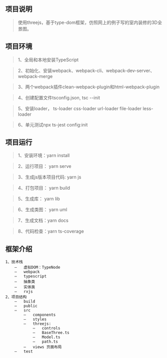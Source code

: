 ## 项目说明

> 使用threejs，基于type-dom框架，仿照网上的例子写的室内装修的3D全景图。

## 项目环境

> 1、全局和本地安装TypeScript

> 2、初始化、安装webpack、webpack-cli、webpack-dev-server、webpack-merge

> 3、两个webpack插件clean-webpack-plugin和html-webpack-plugin

> 4、创建配置文件tsconfig.json, tsc --init

> 5、安装loader， ts-loader css-loader url-loader file-loader less-loader

> 6、单元测试npx ts-jest config:init

## 项目运行

> 1、安装环境：yarn install

> 2、运行项目： yarn serve

> 3、生成js版本项目代码: yarn js

> 4、打包项目： yarn build

> 5、生成库： yarn lib

> 6、生成类图： yarn uml

> 7、生成文档：yarn docs

> 8、代码检查：yarn ts-coverage

## 框架介绍

    1、技术栈
        –	虚拟DOM：TypeNode
        –	webpack
        –	typescript
        –	抽象类
        –	实体类
        –	rxjs
    2、项目结构
        –	build
        –	public
        –	src
            –	components
            –	styles
            –	threejs:
                –	controls
                –	BaseThree.ts
                –	Model.ts
                –	path.ts
            –	views 页面布局
        –	test



